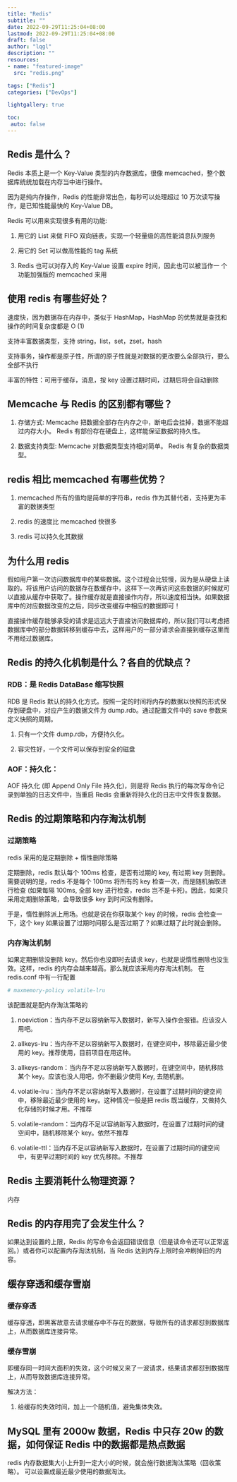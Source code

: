 ```yaml
---
title: "Redis"
subtitle: ""
date: 2022-09-29T11:25:04+08:00
lastmod: 2022-09-29T11:25:04+08:00
draft: false
author: "lqgl"
description: ""
resources:
- name: "featured-image"
  src: "redis.png"

tags: ["Redis"]
categories: ["DevOps"]

lightgallery: true

toc:
 auto: false
---
```

## Redis 是什么？
Redis 本质上是一个 Key-Value 类型的内存数据库，很像 memcached，整个数据库统统加载在内存当中进行操作。

因为是纯内存操作，Redis 的性能非常出色，每秒可以处理超过 10 万次读写操作，是已知性能最快的 Key-Value DB。

Redis 可以用来实现很多有用的功能:

1. 用它的 List 来做 FIFO 双向链表，实现一个轻量级的高性能消息队列服务

2. 用它的 Set 可以做高性能的 tag 系统

3. Redis 也可以对存入的 Key-Value 设置 expire 时间，因此也可以被当作一 个功能加强版的 memcached 来用

## 使用 redis 有哪些好处？
速度快，因为数据存在内存中，类似于 HashMap，HashMap 的优势就是查找和操作的时间复杂度都是 O (1)

支持丰富数据类型，支持 string，list，set，zset，hash

支持事务，操作都是原子性，所谓的原子性就是对数据的更改要么全部执行，要么全部不执行

丰富的特性：可用于缓存，消息，按 key 设置过期时间，过期后将会自动删除

## Memcache 与 Redis 的区别都有哪些？
1. 存储方式: Memcache 把数据全部存在内存之中，断电后会挂掉，数据不能超过内存大小。 Redis 有部份存在硬盘上，这样能保证数据的持久性。

2. 数据支持类型: Memcache 对数据类型支持相对简单。 Redis 有复杂的数据类型。

## redis 相比 memcached 有哪些优势？
1. memcached 所有的值均是简单的字符串，redis 作为其替代者，支持更为丰富的数据类型

2. redis 的速度比 memcached 快很多

3. redis 可以持久化其数据

## 为什么用 redis
假如用户第一次访问数据库中的某些数据。这个过程会比较慢，因为是从硬盘上读取的。将该用户访问的数据存在数缓存中，这样下一次再访问这些数据的时候就可以直接从缓存中获取了。操作缓存就是直接操作内存，所以速度相当快。如果数据库中的对应数据改变的之后，同步改变缓存中相应的数据即可！

直接操作缓存能够承受的请求是远远大于直接访问数据库的，所以我们可以考虑把数据库中的部分数据转移到缓存中去，这样用户的一部分请求会直接到缓存这里而不用经过数据库。

## Redis 的持久化机制是什么？各自的优缺点？
### RDB：是 Redis DataBase 缩写快照
RDB 是 Redis 默认的持久化方式。按照一定的时间将内存的数据以快照的形式保存到硬盘中，对应产生的数据文件为 dump.rdb。通过配置文件中的 save 参数来定义快照的周期。

1. 只有一个文件 dump.rdb，方便持久化。

2. 容灾性好，一个文件可以保存到安全的磁盘

### AOF：持久化：
AOF 持久化 (即 Append Only File 持久化)，则是将 Redis 执行的每次写命令记录到单独的日志文件中，当重启 Redis 会重新将持久化的日志中文件恢复数据。

## Redis 的过期策略和内存淘汰机制
### 过期策略
redis 采用的是定期删除 + 惰性删除策略

定期删除，redis 默认每个 100ms 检查，是否有过期的 key, 有过期 key 则删除。需要说明的是，redis 不是每个 100ms 将所有的 key 检查一次，而是随机抽取进行检查 (如果每隔 100ms, 全部 key 进行检查，redis 岂不是卡死)。因此，如果只采用定期删除策略，会导致很多 key 到时间没有删除。

于是，惰性删除派上用场。也就是说在你获取某个 key 的时候，redis 会检查一下，这个 key 如果设置了过期时间那么是否过期了？如果过期了此时就会删除。

### 内存淘汰机制
如果定期删除没删除 key。然后你也没即时去请求 key，也就是说惰性删除也没生效。这样，redis 的内存会越来越高。那么就应该采用内存淘汰机制。
在 redis.conf 中有一行配置
```conf
# maxmemory-policy volatile-lru
```

该配置就是配内存淘汰策略的

1. noeviction：当内存不足以容纳新写入数据时，新写入操作会报错。应该没人用吧。

2. allkeys-lru：当内存不足以容纳新写入数据时，在键空间中，移除最近最少使用的 key。推荐使用，目前项目在用这种。

3. allkeys-random：当内存不足以容纳新写入数据时，在键空间中，随机移除某个 key。应该也没人用吧，你不删最少使用 Key, 去随机删。

4. volatile-lru：当内存不足以容纳新写入数据时，在设置了过期时间的键空间中，移除最近最少使用的 key。这种情况一般是把 redis 既当缓存，又做持久化存储的时候才用。不推荐

5. volatile-random：当内存不足以容纳新写入数据时，在设置了过期时间的键空间中，随机移除某个 key。依然不推荐

6. volatile-ttl：当内存不足以容纳新写入数据时，在设置了过期时间的键空间中，有更早过期时间的 key 优先移除。不推荐

## Redis 主要消耗什么物理资源？
内存

## Redis 的内存用完了会发生什么？
如果达到设置的上限，Redis 的写命令会返回错误信息（但是读命令还可以正常返回。）或者你可以配置内存淘汰机制，当 Redis 达到内存上限时会冲刷掉旧的内容。

## 缓存穿透和缓存雪崩
### 缓存穿透
缓存穿透，即黑客故意去请求缓存中不存在的数据，导致所有的请求都怼到数据库上，从而数据库连接异常。

### 缓存雪崩
即缓存同一时间大面积的失效，这个时候又来了一波请求，结果请求都怼到数据库上，从而导致数据库连接异常。

解决方法：

1. 给缓存的失效时间，加上一个随机值，避免集体失效。

## MySQL 里有 2000w 数据，Redis 中只存 20w 的数据，如何保证 Redis 中的数据都是热点数据
redis 内存数据集大小上升到一定大小的时候，就会施行数据淘汰策略（回收策略）。
可以设置成最近最少使用的数据淘汰。